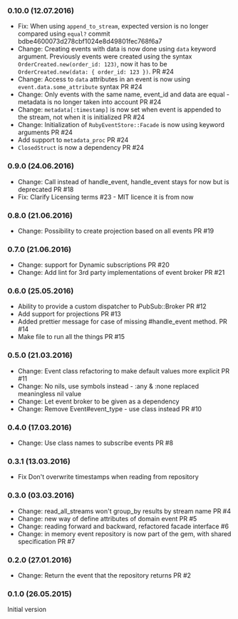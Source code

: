 ### 0.10.0 (12.07.2016)

* Fix: When using `append_to_stream`, expected version is no longer compared using `equal?` commit bdbe4600073d278cbf1024e8d49801fec768f6a7
* Change: Creating events with data is now done using `data` keyword argument. Previously events were created using the syntax `OrderCreated.new(order_id: 123)`, now it has to be `OrderCreated.new(data: { order_id: 123 })`. PR #24
* Change: Access to `data` attributes in an event is now using `event.data.some_attribute` syntax PR #24
* Change: Only events with the same name, event_id and data are equal - metadata is no longer taken into account PR #24
* Change: `metadata[:timestamp]` is now set when event is appended to the stream, not when it is initialized PR #24
* Change: Initialization of `RubyEventStore::Facade` is now using keyword arguments PR #24
* Add support to `metadata_proc` PR #24
* `ClosedStruct` is now a dependency PR #24

### 0.9.0 (24.06.2016)

* Change: Call instead of handle_event, handle_event stays for now but is deprecated PR #18
* Fix: Clarify Licensing terms #23 - MIT licence it is from now

### 0.8.0 (21.06.2016)

* Change: Possibility to create projection based on all events PR #19

### 0.7.0 (21.06.2016)

* Change: support for Dynamic subscriptions PR #20
* Change: Add lint for 3rd party implementations of event broker PR #21

### 0.6.0 (25.05.2016)

* Ability to provide a custom dispatcher to PubSub::Broker PR #12
* Add support for projections PR #13
* Added prettier message for case of missing #handle_event method. PR #14
* Make file to run all the things PR #15

### 0.5.0 (21.03.2016)

* Change: Event class refactoring to make default values more explicit PR #11
* Change: No nils, use symbols instead - :any & :none replaced meaningless nil value
* Change: Let event broker to be given as a dependency
* Change: Remove Event#event_type - use class instead PR #10

### 0.4.0 (17.03.2016)

* Change: Use class names to subscribe events PR #8

### 0.3.1 (13.03.2016)

* Fix Don't overwrite timestamps when reading from repository

### 0.3.0 (03.03.2016)

* Change: read_all_streams won't group_by results by stream name PR #4
* Change: new way of define attributes of domain event PR #5
* Change: reading forward and backward, refactored facade interface #6
* Change: in memory event repository is now part of the gem, with shared specification PR #7

### 0.2.0 (27.01.2016)

* Change: Return the event that the repository returns PR #2

### 0.1.0 (26.05.2015)

Initial version
